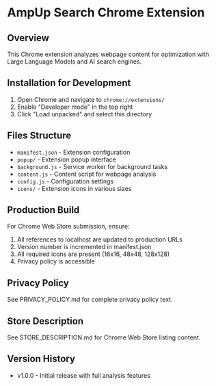 # AmpUp Search Chrome Extension

## Overview
This Chrome extension analyzes webpage content for optimization with Large Language Models and AI search engines.

## Installation for Development
1. Open Chrome and navigate to `chrome://extensions/`
2. Enable "Developer mode" in the top right
3. Click "Load unpacked" and select this directory

## Files Structure
- `manifest.json` - Extension configuration
- `popup/` - Extension popup interface
- `background.js` - Service worker for background tasks
- `content.js` - Content script for webpage analysis
- `config.js` - Configuration settings
- `icons/` - Extension icons in various sizes

## Production Build
For Chrome Web Store submission, ensure:
1. All references to localhost are updated to production URLs
2. Version number is incremented in manifest.json
3. All required icons are present (16x16, 48x48, 128x128)
4. Privacy policy is accessible

## Privacy Policy
See PRIVACY_POLICY.md for complete privacy policy text.

## Store Description  
See STORE_DESCRIPTION.md for Chrome Web Store listing content.

## Version History
- v1.0.0 - Initial release with full analysis features 